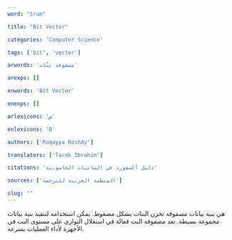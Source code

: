 ```yaml
---
word: "true"

title: "Bit Vector"

categories: 'Computer Science'

tags: ['bit', 'vector']

arwords: 'مصفوفة بتّات'

arexps: []

enwords: 'Bit Vector'

enexps: []

arlexicons: 'ص'

enlexicons: 'B'

authors: ['Ruqayya Roshdy']

translators: ['Tarek Ibrahim']

citations: 'دليل أكسفورد في السانيات الحاسوبية'

sources: ['المنظمة العربية للترجمة']

slug: ""
---
```


هي بنية بيانات مصفوفة تخزن البتات بشكل مضغوط. يمكن استخدامه لتنفيذ بنية بيانات مجموعة بسيطة. تعد مصفوفة البت فعالة في استغلال التوازي على مستوى البت في الأجهزة لأداء العمليات بسرعة.